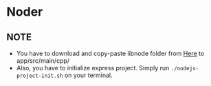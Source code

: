 # Noder

## NOTE
- You have to download and copy-paste libnode folder from [Here](https://github.com/JaneaSystems/nodejs-mobile/releases/download/nodejs-mobile-v0.3.1/nodejs-mobile-v0.3.1-android.zip) to app/src/main/cpp/
- Also, you have to initialize express project. Simply run ``./nodejs-project-init.sh`` on your terminal.